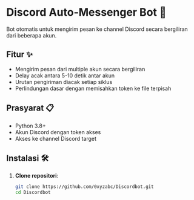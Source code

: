 # Discord Auto-Messenger Bot 🤖

Bot otomatis untuk mengirim pesan ke channel Discord secara bergiliran dari beberapa akun.

## Fitur ✨
- Mengirim pesan dari multiple akun secara bergiliran
- Delay acak antara 5-10 detik antar akun
- Urutan pengiriman diacak setiap siklus
- Perlindungan dasar dengan memisahkan token ke file terpisah

## Prasyarat 📋
- Python 3.8+
- Akun Discord dengan token akses
- Akses ke channel Discord target

## Instalasi 🛠️

1. **Clone repositori**:
   ```bash
   git clone https://github.com/0xyzabc/Discordbot.git
   cd Discordbot